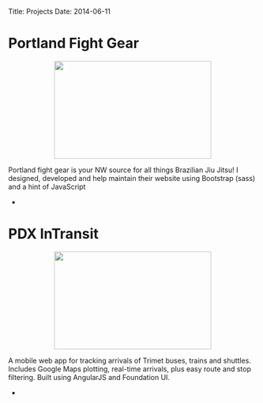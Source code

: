 Title: Projects
Date: 2014-06-11

<style>
	.project > .image {
	    height: 198px;
	    overflow: hidden;
	    width: 63%;
	    margin: 0 auto;
	}

	.project > .image > img {
		width: 100%;
	}
</style>

<div class="project">
	<h1>Portland Fight Gear</h1>
	<div class="image">
		<img src="/theme/pdxfg.jpg">
	</div>
	<p>Portland fight gear is your NW source for all things Brazilian Jiu Jitsu! I designed, developed and help maintain their website using Bootstrap (sass) and a hint of JavaScript</p>
	<ul class="links"><li><a href="http://portlandfightgear.com" target="_blank"><i class="fa fa-external-link"></i></a></li></ul>
</div>

<div class="project">
	<h1>PDX InTransit</h1>
	<div class="image">
		<img src="/theme/routes.jpg">
	</div>
	<p>A mobile web app for tracking arrivals of Trimet buses, trains and shuttles. Includes Google Maps plotting, real-time arrivals, plus easy route and stop filtering. Built using AngularJS and Foundation UI.</p>
	<ul class="links"><li><a href="https://github.com/Lokeh/BusTracker" target=_blank><i class="fa fa-github fa-2x"></i></a></li></ul>
</div> 